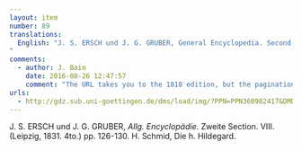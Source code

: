 ```yaml
---
layout: item
number: 89
translations:
  English: "J. S. ERSCH und J. G. GRUBER, General Encyclopedia. Second section. VIII. (Leipzig, 1831. 4to.) pp. 126-130. H. Schmid, \"St. Hildegard\". [Trans. J. Bock]
"
comments:
  - author: J. Bain
    date: 2016-08-26 12:47:57
    comment: "The URL takes you to the 1818 edition, but the pagination is identical."
urls:
  - http://gdz.sub.uni-goettingen.de/dms/load/img/?PPN=PPN360982417&DMDID=DMDLOG_0438
---
```


J. S. ERSCH und J. G. GRUBER, <em>Allg. Encyclopädie</em>. Zweite Section. VIII. (Leipzig, 1831. 4to.) pp. 126-130. H. Schmid, Die h. Hildegard.
